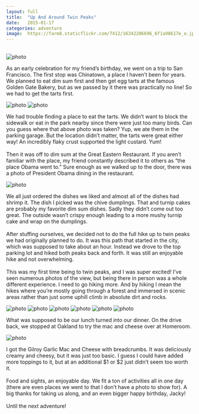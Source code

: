 ```yaml
---
layout: full
title:  "Up And Around Twin Peaks"
date:   2015-01-17
categories: adventure
image:	https://farm8.staticflickr.com/7412/16342206696_6f1a98617e_o.jpg
---
```


<br/>
<img class="lazy" data-original="https://farm8.staticflickr.com/7431/15748194693_d0597a24b5_o.jpg" alt="photo"/>

As an early celebration for my friend’s birthday, we went on a trip to San Francisco. The first stop was Chinatown, a place I haven’t been for years. We planned to eat dim sum first and then get egg tarts at the famous Golden Gate Bakery, but as we passed by it there was practically no line! So we had to get the tarts first.

<img class="lazy" data-original="https://farm9.staticflickr.com/8605/16342206976_948ed27b1a_o.jpg" alt="photo"/>
<img class="lazy" data-original="https://farm9.staticflickr.com/8635/16367273072_f21348ae80_o.jpg" alt="photo"/>

We had trouble finding a place to eat the tarts. We didn’t want to block the sidewalk or eat in the park nearby since there were just too many birds. Can you guess where that above photo was taken? Yup, we ate them in the parking garage. But the location didn’t matter, the tarts were great either way! An incredibly flaky crust supported the light custard. Yum!<br/><br/>Then it was off to dim sum at the Great Eastern Restaurant. If you aren’t familiar with the place, my friend constantly described it to others as “the place Obama went to.” Sure enough as we walked up to the door, there was a photo of President Obama dining in the restaurant.

<img class="lazy" data-original="https://farm9.staticflickr.com/8645/16182300477_c92261ef5d_o.jpg" alt="photo"/>

We all just ordered the dishes we liked and almost all of the dishes had shrimp it. The dish I picked was the chive dumplings. That and turnip cakes are probably my favorite dim sum dishes. Sadly they didn’t come out too great. The outside wasn’t crispy enough leading to a more mushy turnip cake and wrap on the dumplings.<br/><br/>After stuffing ourselves, we decided not to do the full hike up to twin peaks we had originally planned to do. It was this path that started in the city, which was supposed to take about an hour. Instead we drove to the top parking lot and hiked both peaks back and forth. It was still an enjoyable hike and not overwhelming.<br/><br/>This was my first time being to twin peaks, and I was super excited! I’ve seen numerous photos of the view, but being there in person was a whole different experience. I need to go hiking more. And by hiking I mean the hikes where you’re mostly going through a forest and immersed in scenic areas rather than just some uphill climb in absolute dirt and rocks.

<img class="lazy" data-original="https://farm8.staticflickr.com/7390/16342206766_b6184528d1_o.jpg" alt="photo"/>
<img class="lazy" data-original="https://farm8.staticflickr.com/7299/16366448591_341574a435_o.jpg" alt="photo"/>
<img class="lazy" data-original="https://farm8.staticflickr.com/7412/16342206696_6f1a98617e_o.jpg" alt="photo"/>
<img class="lazy" data-original="https://farm9.staticflickr.com/8665/16366448671_93860bce3c_o.jpg" alt="photo"/>
<img class="lazy" data-original="https://farm8.staticflickr.com/7307/15748194703_e1072119ef_o.jpg" alt="photo"/>
<img class="lazy" data-original="https://farm9.staticflickr.com/8651/15745733854_81a54a88e4_o.jpg" alt="photo"/>

What was supposed to be our lunch turned into our dinner. On the drive back, we stopped at Oakland to try the mac and cheese over at Homeroom.

<img class="lazy" data-original="https://farm8.staticflickr.com/7311/16367273132_fec4ca3774_o.jpg" alt="photo"/>

I got the Gilroy Garlic Mac and Cheese with breadcrumbs. It was deliciously creamy and cheesy, but it was just too basic. I guess I could have added more toppings to it, but at an additional $1 or $2 just didn’t seem too worth it.<br/><br/>
Food and sights, an enjoyable day. We fit a ton of activities all in one day (there are even places we went to that I don’t have a photo to show for). A big thanks for taking us along, and an even bigger happy birthday, Jacky!<br/><br/>
Until the next adventure!